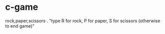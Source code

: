 # c-game
rock,paper,scissors .
"type R for rock, P for paper, S for scissors (otherwise  to end game)"
